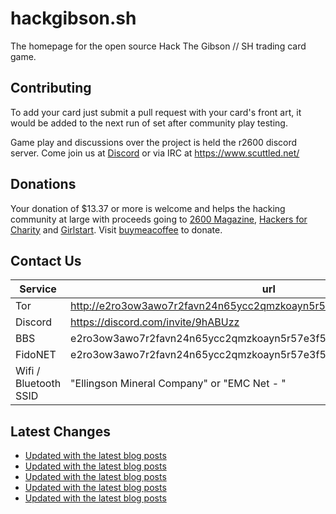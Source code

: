 # hackgibson.sh
The homepage for the open source Hack The Gibson // SH trading card game.


## Contributing

To add your card just submit a pull request with your card's front art, it would be added to the next run of set after community play testing.

Game play and discussions over the project is held the r2600 discord server. Come join us at [Discord](https://discord.com/invite/9hABUzz) or via IRC at https://www.scuttled.net/


## Donations

Your donation of $13.37 or more is welcome and helps the hacking community at large with proceeds going to [2600 Magazine](https://2600.com/), [Hackers for Charity](https://hackersforcharity.org) and [Girlstart](https://girlstart.org).  Visit [buymeacoffee](https://www.buymeacoffee.com/hackgibson.sh) to donate.


## Contact Us

Service | url
-|-
Tor | http://e2ro3ow3awo7r2favn24n65ycc2qmzkoayn5r57e3f56nvjwdcgg32ad.onion
Discord | https://discord.com/invite/9hABUzz
BBS | e2ro3ow3awo7r2favn24n65ycc2qmzkoayn5r57e3f56nvjwdcgg32ad.onion:23
FidoNET | e2ro3ow3awo7r2favn24n65ycc2qmzkoayn5r57e3f56nvjwdcgg32ad.onion:24554
Wifi / Bluetooth SSID | "Ellingson Mineral Company" or "EMC Net - <fidonet address>"

## Latest Changes
<!-- BLOG-POST-LIST:START -->
- [Updated with the latest blog posts](https://github.com/DFW2600/hackgibson.sh/commit/98e9b990c7a820d664e3b580398438c539b4c099)
- [Updated with the latest blog posts](https://github.com/DFW2600/hackgibson.sh/commit/d3c16814a866cf1852fbf6fea8af0a3faf6828a8)
- [Updated with the latest blog posts](https://github.com/DFW2600/hackgibson.sh/commit/8914eac2b7574c4ee207ed68bef1614ec1cbcd3c)
- [Updated with the latest blog posts](https://github.com/DFW2600/hackgibson.sh/commit/68b26e3961c5062d4a0dc16935da5f7389822143)
- [Updated with the latest blog posts](https://github.com/DFW2600/hackgibson.sh/commit/3746dd392bbdf8e8c1238a74b69986419f711528)
<!-- BLOG-POST-LIST:END -->
